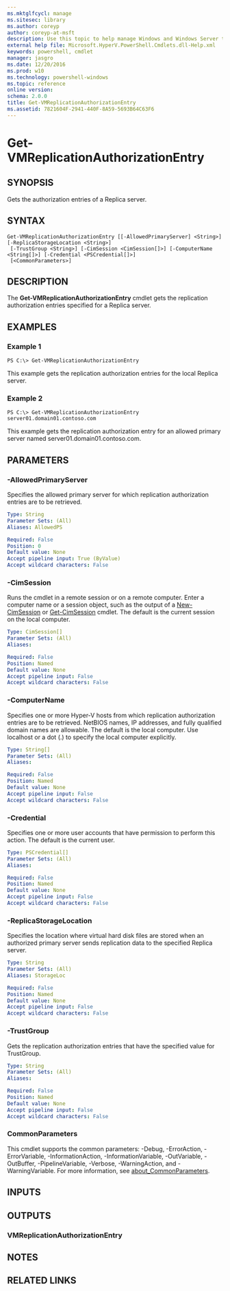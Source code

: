 ```yaml
---
ms.mktglfcycl: manage
ms.sitesec: library
ms.author: coreyp
author: coreyp-at-msft
description: Use this topic to help manage Windows and Windows Server technologies with Windows PowerShell.
external help file: Microsoft.HyperV.PowerShell.Cmdlets.dll-Help.xml
keywords: powershell, cmdlet
manager: jasgro
ms.date: 12/20/2016
ms.prod: w10
ms.technology: powershell-windows
ms.topic: reference
online version: 
schema: 2.0.0
title: Get-VMReplicationAuthorizationEntry
ms.assetid: 7821604F-2941-440F-8A59-5693B64C63F6
---
```


# Get-VMReplicationAuthorizationEntry

## SYNOPSIS
Gets the authorization entries of a Replica server.

## SYNTAX

```
Get-VMReplicationAuthorizationEntry [[-AllowedPrimaryServer] <String>] [-ReplicaStorageLocation <String>]
 [-TrustGroup <String>] [-CimSession <CimSession[]>] [-ComputerName <String[]>] [-Credential <PSCredential[]>]
 [<CommonParameters>]
```

## DESCRIPTION
The **Get-VMReplicationAuthorizationEntry** cmdlet gets the replication authorization entries specified for a Replica server.

## EXAMPLES

### Example 1
```
PS C:\> Get-VMReplicationAuthorizationEntry
```

This example gets the replication authorization entries  for the local Replica server.

### Example 2
```
PS C:\> Get-VMReplicationAuthorizationEntry server01.domain01.contoso.com
```

This example gets the replication authorization entry for an allowed primary server named server01.domain01.contoso.com.

## PARAMETERS

### -AllowedPrimaryServer
Specifies the allowed primary server for which replication authorization entries are to be retrieved.

```yaml
Type: String
Parameter Sets: (All)
Aliases: AllowedPS

Required: False
Position: 0
Default value: None
Accept pipeline input: True (ByValue)
Accept wildcard characters: False
```

### -CimSession
Runs the cmdlet in a remote session or on a remote computer.
Enter a computer name or a session object, such as the output of a [New-CimSession](http://go.microsoft.com/fwlink/p/?LinkId=227967) or [Get-CimSession](http://go.microsoft.com/fwlink/p/?LinkId=227966) cmdlet.
The default is the current session on the local computer.

```yaml
Type: CimSession[]
Parameter Sets: (All)
Aliases: 

Required: False
Position: Named
Default value: None
Accept pipeline input: False
Accept wildcard characters: False
```

### -ComputerName
Specifies one or more Hyper-V hosts from which replication authorization entries are to be retrieved.
NetBIOS names, IP addresses, and fully qualified domain names are allowable.
The default is the local computer.
Use localhost or a dot (.) to specify the local computer explicitly.

```yaml
Type: String[]
Parameter Sets: (All)
Aliases: 

Required: False
Position: Named
Default value: None
Accept pipeline input: False
Accept wildcard characters: False
```

### -Credential
Specifies one or more user accounts that have permission to perform this action.
The default is the current user.

```yaml
Type: PSCredential[]
Parameter Sets: (All)
Aliases: 

Required: False
Position: Named
Default value: None
Accept pipeline input: False
Accept wildcard characters: False
```

### -ReplicaStorageLocation
Specifies the location where virtual hard disk files are stored when an authorized primary server sends replication data to the specified Replica server.

```yaml
Type: String
Parameter Sets: (All)
Aliases: StorageLoc

Required: False
Position: Named
Default value: None
Accept pipeline input: False
Accept wildcard characters: False
```

### -TrustGroup
Gets the replication authorization entries that have the specified value for TrustGroup.

```yaml
Type: String
Parameter Sets: (All)
Aliases: 

Required: False
Position: Named
Default value: None
Accept pipeline input: False
Accept wildcard characters: False
```

### CommonParameters
This cmdlet supports the common parameters: -Debug, -ErrorAction, -ErrorVariable, -InformationAction, -InformationVariable, -OutVariable, -OutBuffer, -PipelineVariable, -Verbose, -WarningAction, and -WarningVariable. For more information, see [about_CommonParameters](http://go.microsoft.com/fwlink/?LinkID=113216).

## INPUTS

## OUTPUTS

### VMReplicationAuthorizationEntry

## NOTES

## RELATED LINKS


